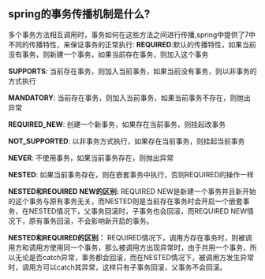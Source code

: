 ## spring的事务传播机制是什么?

多个事务方法相互调用时，事务如何在这些方法之间进行传播,spring中提供了7中不同的传播特性，来保证事务的正常执行:
**REQUIRED**:默认的传播特性，如果当前没有事务，则新建一个事务，如果当前存在事务，则加入这个事务

**SUPPORTS**: 当前存在事务，则加入当前事务，如果当前没有事务，则以非事务的方式执行

**MANDATORY**: 当前存在事务，则加入当前事务，如果当前事务不存在，则抛出异常

**REQUIRED_NEW**: 创建一个新事务，如果存在当前事务，则挂起改事务

**NOT_SUPPORTED**: 以非事务方式执行，如果存在当前事务，则挂起当前事务

**NEVER**: 不使用事务，如果当前事务存在，则抛出异常

**NESTED**: 如果当前事务存在，则在嵌套事务中执行，否则REQUIRED的操作一样

**NESTED和REOUIRED NEW的区别:**
REQUIRED NEW是新建一个事务并且新开始的这个事务与原有事务无关，而NESTED则是当前存在事务时会开启一个嵌套事务，在NESTED情况下，父事务回滚时，子事务也会回滚，而REQUIRED NEW情况下，原有事务回滚，不会影响新开启的事务。

**NESTED和REQUIRED的区别：**
REQUIRED情况下，调用方存在事务时，则被调用方和调用方使用同一个事务，那么被调用方出现异常时，由于共用一个事务，所以无论是否catch异常，事务都会回滚，而在NESTED情况下，被调用方发生异常时，调用方可以catch其异常，这样只有子事务回滚，父事务不会回滚。